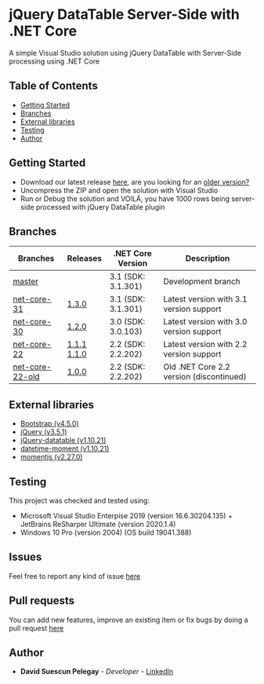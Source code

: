 # jQuery DataTable Server-Side with .NET Core

A simple Visual Studio solution using jQuery DataTable with Server-Side processing using .NET Core

## Table of Contents

* [Getting Started](#getting-started)
* [Branches](#branches)
* [External libraries](#external-libraries)
* [Testing](#testing)
* [Author](#author)

## Getting Started

* Download our latest release [here](https://github.com/DavidSuescunPelegay/jQuery-datatable-server-side-net-core/releases/latest), are you looking for an [older version?](https://github.com/DavidSuescunPelegay/jQuery-datatable-server-side-net-core/releases)
* Uncompress the ZIP and open the solution with Visual Studio
* Run or Debug the solution and VOILÁ, you have 1000 rows being server-side processed with jQuery DataTable plugin

## Branches

| Branches | Releases | .NET Core Version | Description |
|-|-|-|-|
| [master](https://github.com/DavidSuescunPelegay/jQuery-datatable-server-side-net-core/tree/master) |  | 3.1 (SDK: 3.1.301) | Development branch |
| [net-core-31](https://github.com/DavidSuescunPelegay/jQuery-datatable-server-side-net-core/tree/net-core-31) | [1.3.0](https://github.com/DavidSuescunPelegay/jQuery-datatable-server-side-net-core/releases/tag/1.3.0) | 3.1 (SDK: 3.1.301) | Latest version with 3.1 version support |
| [net-core-30](https://github.com/DavidSuescunPelegay/jQuery-datatable-server-side-net-core/tree/net-core-30) | [1.2.0](https://github.com/DavidSuescunPelegay/jQuery-datatable-server-side-net-core/releases/tag/1.2.0) | 3.0 (SDK: 3.0.103) | Latest version with 3.0 version support |
| [net-core-22](https://github.com/DavidSuescunPelegay/jQuery-datatable-server-side-net-core/tree/net-core-22) | [1.1.1](https://github.com/DavidSuescunPelegay/jQuery-datatable-server-side-net-core/releases/tag/1.1.1)<br>[1.1.0](https://github.com/DavidSuescunPelegay/jQuery-datatable-server-side-net-core/releases/tag/1.1.0) | 2.2 (SDK: 2.2.202) | Latest version with 2.2 version support |
| [net-core-22-old](https://github.com/DavidSuescunPelegay/jQuery-datatable-server-side-net-core/tree/net-core-22-old) | [1.0.0](https://github.com/DavidSuescunPelegay/jQuery-datatable-server-side-net-core/releases/tag/1.0.0) | 2.2 (SDK: 2.2.202) | Old .NET Core 2.2 version (discontinued) |

## External libraries

* [Bootstrap (v4.5.0)](https://getbootstrap.com/)
* [jQuery (v3.5.1)](https://jquery.com/)
* [jQuery-datatable (v1.10.21)](https://datatables.net/)
* [datetime-moment (v1.10.21)](https://datatables.net/plug-ins/sorting/datetime-moment)
* [momentjs (v2.27.0)](https://momentjs.com/)

## Testing

This project was checked and tested using:

* Microsoft Visual Studio Enterpise 2019 (version 16.6.30204.135) + JetBrains ReSharper Ultimate (version 2020.1.4)
* Windows 10 Pro (version 2004) (OS build 19041.388)

## Issues

Feel free to report any kind of issue [here](https://github.com/DavidSuescunPelegay/jQuery-datatable-server-side-net-core/issues/new)

## Pull requests

You can add new features, improve an existing item or fix bugs by doing a pull request [here](https://github.com/DavidSuescunPelegay/jQuery-datatable-server-side-net-core/pulls)

## Author

* **David Suescun Pelegay** - *Developer* - [LinkedIn](https://www.linkedin.com/in/DavidSuescunPelegay)
